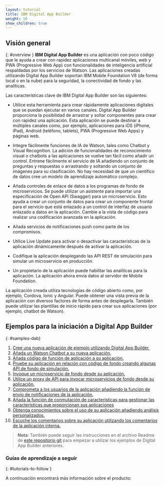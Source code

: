 ```yaml
---
layout: tutorial
title: IBM Digital App Builder
weight: 16
show_children: true
---
```

<!-- NLS_CHARSET=UTF-8 -->
## Visión general
{: #overview }
**IBM Digital App Builder** es una aplicación con poco código que le ayuda a crear con rapidez aplicaciones multicanal móviles, web y PWA (Progressive Web App) con funcionalidades de inteligencia artificial respaldadas por los servicios de Watson. Las aplicaciones creadas utilizando Digital App Builder soportan IBM Mobile Foundation V8 (de forma local o en la nube) para la seguridad, la conectividad de fondo y las analíticas. 

Las características clave de IBM Digital App Builder son las siguientes:

* Utilice esta herramienta para crear rápidamente aplicaciones digitales que se puedan ejecutar en varios canales. Digital App Builder proporciona la posibilidad de arrastrar y soltar componentes para crear con rapidez una aplicación. Esta aplicación se puede destinar a múltiples canales como, por ejemplo, aplicaciones para iOS (iPhone, iPad), Android (teléfono, tablets), PWA (Progressive Web Apps) y páginas web. 

* Integre fácilmente funciones de IA de Watson, tales como Chatbot y Visual Recognition. La adición de funcionalidades de reconocimiento visual o chatbots a las aplicaciones se vuelve tan fácil como añadir un control. Entrene fácilmente el servicio de IA añadiendo un conjunto de preguntas y respuestas o arrastrando y soltando un conjunto de imágenes para su clasificación. No hay necesidad de que un científico de datos cree un modelo de aprendizaje automático complejo. 

* Añada controles de enlace de datos a los programas de fondo de microservicios. Se puede utilizar un asistente para importar una especificación de Open API (Swagger) para un microservicio. Esto ayuda a crear un conjunto de datos para crear un componente frontal para el servicio que está enlazado a un control de interfaz de usuario enlazado a datos en la aplicación. Cambie a la vista de código para realizar una codificación avanzada en la aplicación.

* Añada servicios de notificaciones push como parte de los compromisos. 

* Utilice Live Update para activar o desactivar las características de la aplicación dinámicamente después de activar la aplicación. 

* Codifique la aplicación desplegando las API REST de simulación para simular un microservicio en producción. 

* Un propietario de la aplicación puede habilitar las analíticas para la aplicación. La aplicación ahora envía datos al servidor de Mobile Foundation.

La aplicación creada utiliza tecnologías de código abierto como, por ejemplo, Cordova, Ionic y Angular. Puede obtener una vista previa de la aplicación con diversos factores de forma antes de desplegarla. También puede utilizar las plantillas de inicio rápido para crear sus aplicaciones (por ejemplo, chatbot de Watson). 

## Ejemplos para la iniciación a Digital App Builder
{: #samples-dab}

1. [Cree una nueva aplicación de ejemplo utilizando Digital App Builder.](https://github.com/MobileFirst-Platform-Developer-Center/IBMDigitalAppBuilderGettingStarted/tree/release80/1-getting-started)
2. [Añada un Watson Chatbot a su nueva aplicación.](https://github.com/MobileFirst-Platform-Developer-Center/IBMDigitalAppBuilderGettingStarted/tree/release80/2-watson-chatbot)
3. [Añada código de función de aplicación a su aplicación.](https://github.com/MobileFirst-Platform-Developer-Center/IBMDigitalAppBuilderGettingStarted/tree/release80/3-toggle-design-code)
4. [Pruebe su aplicación en relación con código de fondo creando algunas API de fondo de simulación.](https://github.com/MobileFirst-Platform-Developer-Center/IBMDigitalAppBuilderGettingStarted/tree/release80/3-toggle-design-code)
5. [Invoque un microservicio de fondo desde su aplicación.](https://github.com/MobileFirst-Platform-Developer-Center/IBMDigitalAppBuilderGettingStarted/tree/release80/5-microservice-invocation)
6. [Utilice un proxy de API para invocar microservicios de fondo desde su aplicación. ](https://github.com/MobileFirst-Platform-Developer-Center/IBMDigitalAppBuilderGettingStarted/tree/release80/6-api-proxy)
7. [Comprometa a los usuarios de la aplicación añadiendo la función de envío de notificaciones de la aplicación.](https://github.com/MobileFirst-Platform-Developer-Center/IBMDigitalAppBuilderGettingStarted/tree/release80/7-push-notifications)
8. [Añada la función de conmutación de características para gestionar las características que proporcionan sus aplicaciones](https://github.com/MobileFirst-Platform-Developer-Center/IBMDigitalAppBuilderGettingStarted/tree/release80/8-liveupdate)
9. [Obtenga conocimientos sobre el uso de su aplicación añadiendo análisis personalizados.](https://github.com/MobileFirst-Platform-Developer-Center/IBMDigitalAppBuilderGettingStarted/tree/release80/9-custom-analytics)
10. [Escuche los comentarios sobre su aplicación utilizando los comentarios de la aplicación interna.](https://github.com/MobileFirst-Platform-Developer-Center/IBMDigitalAppBuilderGettingStarted/tree/release80/10-inapp-feedback)

>**Nota**: También puede seguir las instrucciones en el archivo Readme de [este repositorio git](https://github.com/MobileFirst-Platform-Developer-Center/IBMDigitalAppBuilderGettingStarted) para empezar a utilizar los ejemplos de Digital App Builder anteriores. 

### Guías de aprendizaje a seguir
{: #tutorials-to-follow }

A continuación encontrará más información sobre el producto:
